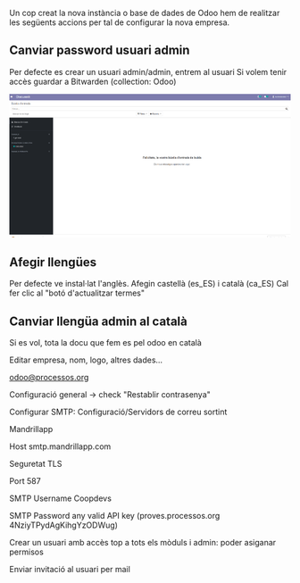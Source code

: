Un cop creat la nova instància o base de dades de Odoo hem de realitzar les següents accions per tal de configurar la nova empresa. 

## Canviar password usuari admin
Per defecte es crear un usuari admin/admin, entrem al usuari 
Si volem tenir accès guardar a Bitwarden (collection: Odoo)

![Canviar pass](img/odoo-canviar-pass.gif)

## Afegir llengües
Per defecte ve instal·lat l'anglès. 
Afegin castellà (es_ES) i català (ca_ES)
Cal fer clic al "botó d'actualitzar termes"

## Canviar llengüa admin al català 
Si es vol, tota la docu que fem es pel odoo en català

Editar empresa, nom, logo, altres dades...

odoo@processos.org

Configuració general -> check "Restablir contrasenya"

Configurar SMTP: Configuració/Servidors de correu sortint

Mandrillapp

Host smtp.mandrillapp.com

Seguretat TLS

Port 587

SMTP Username Coopdevs

SMTP Password any valid API key (proves.processos.org 4NziyTPydAgKihgYzODWug)

Crear un usuari amb accès top a tots els mòduls i admin: poder asiganar permisos

Enviar invitació al usuari per mail 